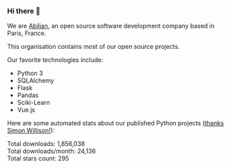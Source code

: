 ### Hi there 👋

We are [Abilian](https://abilian.com/), an open source software development company based in Paris, France.

This organisation contains most of our open source projects.

Our favorite technologies include:

- Python 3
- SQLAlchemy
- Flask
- Pandas
- Sciki-Learn
- Vue.js

Here are some automated stats about our published Python projects
([thanks Simon Willison!][sw-post]):

<!--marker-->
Total downloads: 1,856,038<br>
Total downloads/month: 24,136<br>
Total stars count: 295
<!--end-->

[sw-post]: https://simonwillison.net/2020/Jul/10/self-updating-profile-readme/